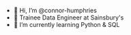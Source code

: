 - 👋 Hi, I’m @connor-humphries
- 🏢 Trainee Data Engineer at Sainsbury's
- 🌱 I’m currently learning Python & SQL

<!---
connor-humphries/connor-humphries is a ✨ special ✨ repository because its `README.md` (this file) appears on your GitHub profile.
You can click the Preview link to take a look at your changes.
--->
